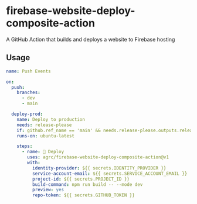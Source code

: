 # firebase-website-deploy-composite-action

A GitHub Action that builds and deploys a website to Firebase hosting

## Usage

```yml
name: Push Events

on:
  push:
    branches:
      - dev
      - main

  deploy-prod:
    name: Deploy to production
    needs: release-please
    if: github.ref_name == 'main' && needs.release-please.outputs.release_created
    runs-on: ubuntu-latest

    steps:
      - name: 🚀 Deploy
        uses: agrc/firebase-website-deploy-composite-action@v1
        with:
          identity-provider: ${{ secrets.IDENTITY_PROVIDER }}
          service-account-email: ${{ secrets.SERVICE_ACCOUNT_EMAIL }}
          project-id: ${{ secrets.PROJECT_ID }}
          build-command: npm run build -- --mode dev
          preview: yes
          repo-token: ${{ secrets.GITHUB_TOKEN }}
```
